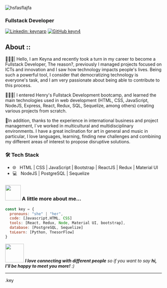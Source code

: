 ![hsfasflajfa](https://user-images.githubusercontent.com/95432445/170380438-44c60906-28ec-4bc2-9531-df30f5690cd5.gif)

<h3>Fullstack Developer</h3>

[![Linkedin: keynarp](https://img.shields.io/badge/-keynarp-blue?style=flat-square&logo=Linkedin&logoColor=white&link=https://www.linkedin.com/in/keynarp/)](https://www.linkedin.com/in/keynarp/)
[![GitHub keyn4](https://img.shields.io/github/followers/keyn4?label=follow&style=social)](https://github.com/keyn4)

## About ::

👩🏽‍🎓| Hello, I am Keyna and recently took a turn in my career to become a Fullstack Developer, The reason?, previously I managed projects focused on ICTs and innovation  and I saw how technology impacts people's lives. Being such a powerful tool, I consider that democratizing technology is everyone's task, and I am very passionate about being able to contribute to this process. 

👩🏽‍💻| I entered Henry's Fullstack Development bootcamp, and learned the main technologies used in web development (HTML, CSS, JavaScript, NodeJS, Express, React, Redux, SQL, Sequelize, among others) creating various projects from scratch. 

🧩In addition, thanks to the experience in international business and project management, I´ve worked in multicultural and multidisciplinary environments. I have a great inclination for art in general and music in particular, I love languages, learning, finding new challenges and combining my different areas of interest to propose disruptive solutions.


<h3>🛠 Tech Stack</h3>

- 🌐 &nbsp; HTML | CSS | JavaScript | Bootstrap | ReactJS | Redux | Material UI
- 💻 &nbsp; NodeJS | PostgreSQL | Sequelize 


### <img src="https://media.giphy.com/media/VgCDAzcKvsR6OM0uWg/giphy.gif" width="50"> A little more about me...  

```javascript
const key = {
  pronouns: "she" | "her",
  code: [Javascript,HTML, CSS]
  tools: [React, Redux, Node, Material UI, bootstrap],
  database: [PostgreSQL, Sequelize]
  toLearn: [Python, TnesorFlow]
}
```

<img src="https://media.giphy.com/media/LnQjpWaON8nhr21vNW/giphy.gif" width="60"> <em><b>I love connecting with different people</b> so if you want to say <b>hi, I'll be happy to meet you more!</b> :)</em>


-----
.key
